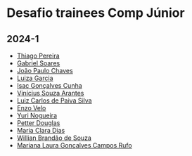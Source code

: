 # Desafio trainees Comp Júnior

## 2024-1

<!-- INSIRA SEU NOME E O SEU PERFIL DO GITHUB-->
<!-- [Seu Nome](PERFIL DO GITHUB) -->
- [Thiago Pereira](https://github.com/thiagolimapereira)
- [Gabriel Soares](https://github.com/gxbreus)
- [João Paulo Chaves](https://github.com/joaopchav)
- [Luiza Garcia](https://github.com/Luizagso)
- [Isac Gonçalves Cunha](https://github.com/Caquizeraa)
- [Vinícius Souza Arantes](https://github.com/vinicius-arantes)
- [Luiz Carlos de Paiva Silva](https://github.com/luizcpaiva)
- [Enzo Velo](https://github.com/K3yNet)
- [Yuri Nogueira](https://github.com/yurinog12)
- [Petter Douglas](https://github.com/petterdouglas)
- [Maria Clara Dias](https://github.com/marrieteixeira)
- [Willian Brandão de Souza](https://github.com/WillianBrandao)
- [Mariana Laura Gonçalves Campos Rufo](https://github.com/marianarufo)
